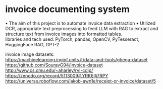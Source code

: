 # invoice documenting system

•	The aim of this project is to automate invoice data extraction 
•	Utilized OCR, appropriate text preprocessing to feed LLM with RAG to extract and structure text from invoice images into formatted tables. <br/>
libraries and tech used: PyTorch, pandas, OpenCV, PyTesseract, HuggingFace RAG, GPT-2

invoice image datasets:<br/>
https://machinelearning.inginf.units.it/data-and-tools/ghega-dataset<br/>
https://github.com/SouravG94/invoice-dataset<br/>
http://www.cs.cmu.edu/~aharley/rvl-cdip/<br/>
https://zenodo.org/record/5113009#.YRK6IIj7RPY<br/>
https://universe.roboflow.com/jakob-awn1e/receipt-or-invoice/dataset/5

